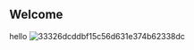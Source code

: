 ## Welcome

hello
![33326dcddbf15c56d631e374b62338dc](https://user-images.githubusercontent.com/98906454/152206856-33915a14-c5a3-411b-9525-b31ceaf612ad.jpg)

